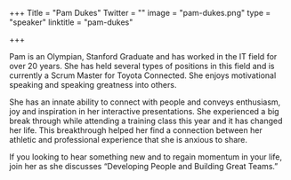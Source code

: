 +++
Title = "Pam Dukes"
Twitter = ""
image = "pam-dukes.png"
type = "speaker"
linktitle = "pam-dukes"

+++

Pam is an Olympian, Stanford Graduate and has worked in the IT field for over 20 years. She has held several types of positions in this field and is currently a Scrum Master for Toyota Connected. She enjoys motivational speaking and speaking greatness into others.

She has an innate ability to connect with people and conveys enthusiasm, joy and inspiration in her interactive presentations. She experienced a big break through while attending a training class this year and it has changed her life. This breakthrough helped her find a connection between her athletic and professional experience that she is anxious to share. 

If you looking to hear something new and to regain momentum in your life, join her as she discusses “Developing People and Building Great Teams.”